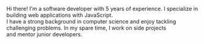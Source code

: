 Hi there! I'm a software developer with 5 years of experience. I specialize in building web applications with JavaScript.  
I have a strong background in computer science and enjoy tackling challenging problems. In my spare time, I work on side projects   
and mentor junior developers.

<!---
IzuEneh/IzuEneh is a ✨ special ✨ repository because its `README.md` (this file) appears on your GitHub profile.
You can click the Preview link to take a look at your changes.
--->
